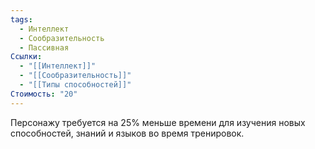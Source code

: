 ```yaml
---
tags:
  - Интеллект
  - Сообразительность
  - Пассивная
Ссылки:
  - "[[Интеллект]]"
  - "[[Сообразительность]]"
  - "[[Типы способностей]]"
Стоимость: "20"
---
```

Персонажу требуется на 25% меньше времени для изучения новых способностей, знаний и языков во время тренировок.